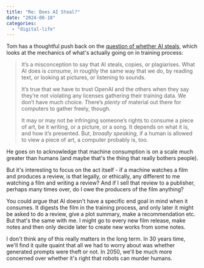 ```yaml
---
title: "Re: Does AI Steal?"
date: "2024-08-18"
categories: 
  - "digital-life"
---
```


Tom has a thoughtful push back on the [question of whether AI steals](https://endgameviable.com/post/2024/08/does-ai-steal/), which looks at the mechanics of what's actually going on in training process:

> It’s a misconception to say that AI steals, copies, or plagiarises. What AI does is _consume_, in roughly the same way that we do, by reading text, or looking at pictures, or listening to sounds.
> 
> It’s true that we have to trust OpenAI and the others when they say they’re not violating any licenses gathering their training data. We don’t have much choice. There’s _plenty_ of material out there for computers to gather freely, though.
> 
> It may or may not be infringing someone’s rights to consume a piece of art, be it writing, or a picture, or a song. It depends on what it is, and how it’s presented. But, _broadly speaking,_ if a human is allowed to view a piece of art, a computer probably is, too.

He goes on to acknowledge that machine consumption is on a scale much greater than humans (and maybe that's the thing that really bothers people).

But it's interesting to focus on the act itself - if a machine watches a film and produces a review, is that legally, or ethically, any different to me watching a film and writing a review? And if I sell that review to a publisher, perhaps many times over, do I owe the producers of the film anything?

You could argue that AI doesn't have a specific end goal in mind when it consumes. It digests the film in the training process, and only later it might be asked to do a review, give a plot summary, make a recommendation etc. But that's the same with me. I might go to every new film release, make notes and then only decide later to create new works from some notes.

I don't think any of this really matters in the long term. In 30 years time, we'll find it quite quaint that all we had to worry about was whether generated prompts were theft or not. In 2050, we'll be much more concerned over whether it's right that robots can murder humans.
